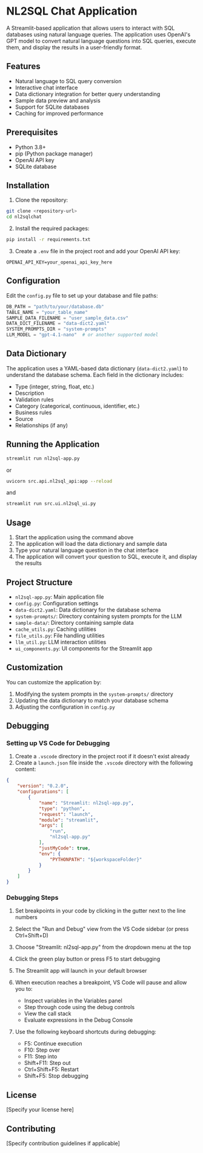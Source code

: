 # NL2SQL Chat Application

A Streamlit-based application that allows users to interact with SQL databases using natural language queries. The application uses OpenAI's GPT model to convert natural language questions into SQL queries, execute them, and display the results in a user-friendly format.

## Features

- Natural language to SQL query conversion
- Interactive chat interface
- Data dictionary integration for better query understanding
- Sample data preview and analysis
- Support for SQLite databases
- Caching for improved performance

## Prerequisites

- Python 3.8+
- pip (Python package manager)
- OpenAI API key
- SQLite database

## Installation

1. Clone the repository:
```bash
git clone <repository-url>
cd nl2sqlchat
```

2. Install the required packages:
```bash
pip install -r requirements.txt
```

3. Create a `.env` file in the project root and add your OpenAI API key:
```
OPENAI_API_KEY=your_openai_api_key_here
```

## Configuration

Edit the `config.py` file to set up your database and file paths:

```python
DB_PATH = "path/to/your/database.db"
TABLE_NAME = "your_table_name"
SAMPLE_DATA_FILENAME = "user_sample_data.csv"
DATA_DICT_FILENAME = "data-dict2.yaml"
SYSTEM_PROMPTS_DIR = "system-prompts"
LLM_MODEL = "gpt-4.1-nano"  # or another supported model
```

## Data Dictionary

The application uses a YAML-based data dictionary (`data-dict2.yaml`) to understand the database schema. Each field in the dictionary includes:

- Type (integer, string, float, etc.)
- Description
- Validation rules
- Category (categorical, continuous, identifier, etc.)
- Business rules
- Source
- Relationships (if any)

## Running the Application

```bash
streamlit run nl2sql-app.py
```

or

```bash
uvicorn src.api.nl2sql_api:app --reload
```
and 

```bash
streamlit run src.ui.nl2sql_ui.py
```

## Usage

1. Start the application using the command above
2. The application will load the data dictionary and sample data
3. Type your natural language question in the chat interface
4. The application will convert your question to SQL, execute it, and display the results

## Project Structure

- `nl2sql-app.py`: Main application file
- `config.py`: Configuration settings
- `data-dict2.yaml`: Data dictionary for the database schema
- `system-prompts/`: Directory containing system prompts for the LLM
- `sample-data/`: Directory containing sample data
- `cache_utils.py`: Caching utilities
- `file_utils.py`: File handling utilities
- `llm_util.py`: LLM interaction utilities
- `ui_components.py`: UI components for the Streamlit app

## Customization

You can customize the application by:

1. Modifying the system prompts in the `system-prompts/` directory
2. Updating the data dictionary to match your database schema
3. Adjusting the configuration in `config.py`

## Debugging

### Setting up VS Code for Debugging

1. Create a `.vscode` directory in the project root if it doesn't exist already
2. Create a `launch.json` file inside the `.vscode` directory with the following content:

```json
{
    "version": "0.2.0",
    "configurations": [
        {
            "name": "Streamlit: nl2sql-app.py",
            "type": "python",
            "request": "launch",
            "module": "streamlit",
            "args": [
                "run",
                "nl2sql-app.py"
            ],
            "justMyCode": true,
            "env": {
                "PYTHONPATH": "${workspaceFolder}"
            }
        }
    ]
}
```

### Debugging Steps

1. Set breakpoints in your code by clicking in the gutter next to the line numbers
2. Select the "Run and Debug" view from the VS Code sidebar (or press Ctrl+Shift+D)
3. Choose "Streamlit: nl2sql-app.py" from the dropdown menu at the top
4. Click the green play button or press F5 to start debugging
5. The Streamlit app will launch in your default browser
6. When execution reaches a breakpoint, VS Code will pause and allow you to:
   - Inspect variables in the Variables panel
   - Step through code using the debug controls
   - View the call stack
   - Evaluate expressions in the Debug Console

7. Use the following keyboard shortcuts during debugging:
   - F5: Continue execution
   - F10: Step over
   - F11: Step into
   - Shift+F11: Step out
   - Ctrl+Shift+F5: Restart
   - Shift+F5: Stop debugging

## License

[Specify your license here]

## Contributing

[Specify contribution guidelines if applicable]
